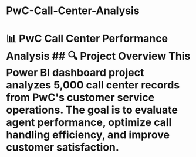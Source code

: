 # PwC-Call-Center-Analysis
# 📊 PwC Call Center Performance Analysis  ## 🔍 Project Overview This Power BI dashboard project analyzes 5,000 call center records from PwC's customer service operations. The goal is to evaluate agent performance, optimize call handling efficiency, and improve customer satisfaction.
